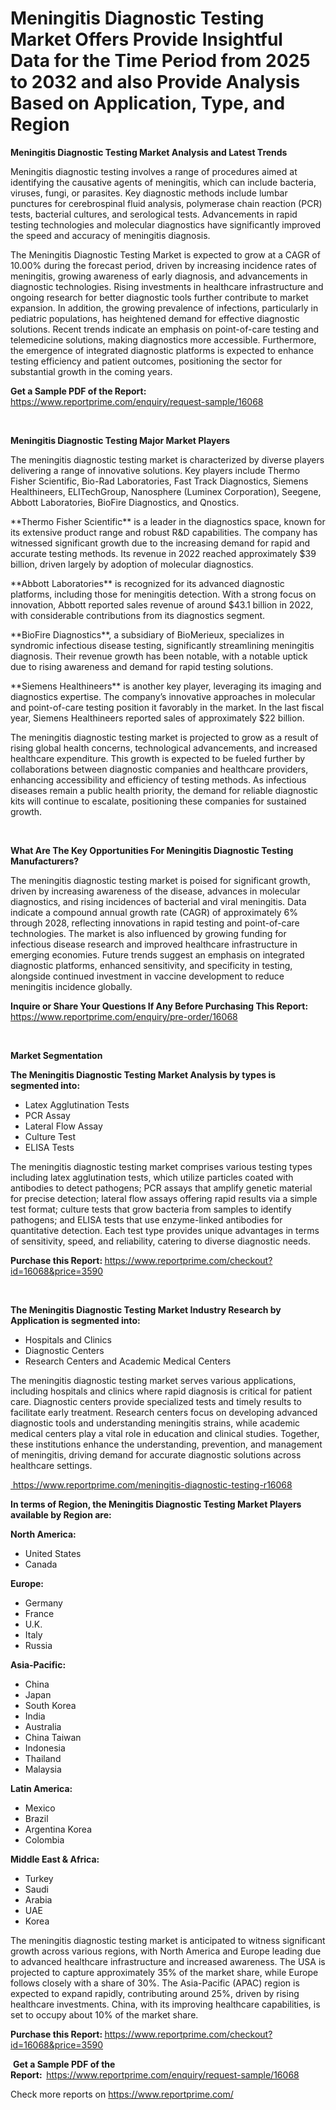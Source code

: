 <p><h1>Meningitis Diagnostic Testing Market Offers Provide Insightful Data for the Time Period from 2025 to 2032 and also Provide Analysis Based on Application, Type, and Region</h1></p><p><strong>Meningitis Diagnostic Testing Market Analysis and Latest Trends</strong></p>
<p><p>Meningitis diagnostic testing involves a range of procedures aimed at identifying the causative agents of meningitis, which can include bacteria, viruses, fungi, or parasites. Key diagnostic methods include lumbar punctures for cerebrospinal fluid analysis, polymerase chain reaction (PCR) tests, bacterial cultures, and serological tests. Advancements in rapid testing technologies and molecular diagnostics have significantly improved the speed and accuracy of meningitis diagnosis.</p><p>The Meningitis Diagnostic Testing Market is expected to grow at a CAGR of 10.00% during the forecast period, driven by increasing incidence rates of meningitis, growing awareness of early diagnosis, and advancements in diagnostic technologies. Rising investments in healthcare infrastructure and ongoing research for better diagnostic tools further contribute to market expansion. In addition, the growing prevalence of infections, particularly in pediatric populations, has heightened demand for effective diagnostic solutions. Recent trends indicate an emphasis on point-of-care testing and telemedicine solutions, making diagnostics more accessible. Furthermore, the emergence of integrated diagnostic platforms is expected to enhance testing efficiency and patient outcomes, positioning the sector for substantial growth in the coming years.</p></p>
<p><strong>Get a Sample PDF of the Report:&nbsp;</strong> <a href="https://www.reportprime.com/enquiry/request-sample/16068?utm_campaign=2455&utm_medium=2&utm_source=Github&utm_content=ia&utm_term=20032025&utm_id=meningitis-diagnostic-testing">https://www.reportprime.com/enquiry/request-sample/16068</a></p>
<p>&nbsp;</p>
<p><strong>Meningitis Diagnostic Testing Major Market Players</strong></p>
<p><p>The meningitis diagnostic testing market is characterized by diverse players delivering a range of innovative solutions. Key players include Thermo Fisher Scientific, Bio-Rad Laboratories, Fast Track Diagnostics, Siemens Healthineers, ELITechGroup, Nanosphere (Luminex Corporation), Seegene, Abbott Laboratories, BioFire Diagnostics, and Qnostics.</p><p>**Thermo Fisher Scientific** is a leader in the diagnostics space, known for its extensive product range and robust R&D capabilities. The company has witnessed significant growth due to the increasing demand for rapid and accurate testing methods. Its revenue in 2022 reached approximately $39 billion, driven largely by adoption of molecular diagnostics.</p><p>**Abbott Laboratories** is recognized for its advanced diagnostic platforms, including those for meningitis detection. With a strong focus on innovation, Abbott reported sales revenue of around $43.1 billion in 2022, with considerable contributions from its diagnostics segment. </p><p>**BioFire Diagnostics**, a subsidiary of BioMerieux, specializes in syndromic infectious disease testing, significantly streamlining meningitis diagnosis. Their revenue growth has been notable, with a notable uptick due to rising awareness and demand for rapid testing solutions.</p><p>**Siemens Healthineers** is another key player, leveraging its imaging and diagnostics expertise. The company’s innovative approaches in molecular and point-of-care testing position it favorably in the market. In the last fiscal year, Siemens Healthineers reported sales of approximately $22 billion.</p><p>The meningitis diagnostic testing market is projected to grow as a result of rising global health concerns, technological advancements, and increased healthcare expenditure. This growth is expected to be fueled further by collaborations between diagnostic companies and healthcare providers, enhancing accessibility and efficiency of testing methods. As infectious diseases remain a public health priority, the demand for reliable diagnostic kits will continue to escalate, positioning these companies for sustained growth.</p></p>
<p>&nbsp;</p>
<p><strong>What Are The Key Opportunities For Meningitis Diagnostic Testing Manufacturers?</strong></p>
<p><p>The meningitis diagnostic testing market is poised for significant growth, driven by increasing awareness of the disease, advances in molecular diagnostics, and rising incidences of bacterial and viral meningitis. Data indicate a compound annual growth rate (CAGR) of approximately 6% through 2028, reflecting innovations in rapid testing and point-of-care technologies. The market is also influenced by growing funding for infectious disease research and improved healthcare infrastructure in emerging economies. Future trends suggest an emphasis on integrated diagnostic platforms, enhanced sensitivity, and specificity in testing, alongside continued investment in vaccine development to reduce meningitis incidence globally.</p></p>
<p><strong>Inquire or Share Your Questions If Any Before Purchasing This Report:</strong> <a href="https://www.reportprime.com/enquiry/pre-order/16068?utm_campaign=2455&utm_medium=2&utm_source=Github&utm_content=ia&utm_term=20032025&utm_id=meningitis-diagnostic-testing">https://www.reportprime.com/enquiry/pre-order/16068</a></p>
<p>&nbsp;</p>
<p><strong>Market Segmentation</strong></p>
<p><strong>The Meningitis Diagnostic Testing Market Analysis by types is segmented into:</strong></p>
<p><ul><li>Latex Agglutination Tests</li><li>PCR Assay</li><li>Lateral Flow Assay</li><li>Culture Test</li><li>ELISA Tests</li></ul></p>
<p><p>The meningitis diagnostic testing market comprises various testing types including latex agglutination tests, which utilize particles coated with antibodies to detect pathogens; PCR assays that amplify genetic material for precise detection; lateral flow assays offering rapid results via a simple test format; culture tests that grow bacteria from samples to identify pathogens; and ELISA tests that use enzyme-linked antibodies for quantitative detection. Each test type provides unique advantages in terms of sensitivity, speed, and reliability, catering to diverse diagnostic needs.</p></p>
<p><strong>Purchase this Report:&nbsp;</strong><a href="https://www.reportprime.com/checkout?id=16068&price=3590&utm_campaign=2455&utm_medium=2&utm_source=Github&utm_content=ia&utm_term=20032025&utm_id=meningitis-diagnostic-testing">https://www.reportprime.com/checkout?id=16068&price=3590</a></p>
<p>&nbsp;</p>
<p><strong>The Meningitis Diagnostic Testing Market Industry Research by Application is segmented into:</strong></p>
<p><ul><li>Hospitals and Clinics</li><li>Diagnostic Centers</li><li>Research Centers and Academic Medical Centers</li></ul></p>
<p><p>The meningitis diagnostic testing market serves various applications, including hospitals and clinics where rapid diagnosis is critical for patient care. Diagnostic centers provide specialized tests and timely results to facilitate early treatment. Research centers focus on developing advanced diagnostic tools and understanding meningitis strains, while academic medical centers play a vital role in education and clinical studies. Together, these institutions enhance the understanding, prevention, and management of meningitis, driving demand for accurate diagnostic solutions across healthcare settings.</p></p>
<p><a href="https://www.reportprime.com/meningitis-diagnostic-testing-r16068?utm_campaign=2455&utm_medium=2&utm_source=Github&utm_content=ia&utm_term=20032025&utm_id=meningitis-diagnostic-testing">&nbsp;https://www.reportprime.com/meningitis-diagnostic-testing-r16068</a></p>
<p><strong>In terms of Region, the Meningitis Diagnostic Testing Market Players available by Region are:</strong></p>
<p>
    <p> <strong> North America: </strong>
        <ul>
            <li>United States</li>
            <li>Canada</li>
        </ul>
        </p> 
    <p> <strong> Europe: </strong>
        <ul>
            <li>Germany</li>
            <li>France</li>
            <li>U.K.</li>
            <li>Italy</li>
            <li>Russia</li>
        </ul>
        </p> 
    <p> <strong> Asia-Pacific: </strong>
        <ul>
            <li>China</li>
            <li>Japan</li>
            <li>South Korea</li>
            <li>India</li>
            <li>Australia</li>
            <li>China Taiwan</li>
            <li>Indonesia</li>
            <li>Thailand</li>
            <li>Malaysia</li>
        </ul>
        </p> 
    <p> <strong> Latin America: </strong>
        <ul>
            <li>Mexico</li>
            <li>Brazil</li>
            <li>Argentina Korea</li>
            <li>Colombia</li>
        </ul>
        </p> 
    <p> <strong> Middle East & Africa: </strong>
        <ul>
            <li>Turkey</li>
            <li>Saudi</li>
            <li>Arabia</li>
            <li>UAE</li>
            <li>Korea</li>
        </ul>
    </p>
    </p>
<p><p>The meningitis diagnostic testing market is anticipated to witness significant growth across various regions, with North America and Europe leading due to advanced healthcare infrastructure and increased awareness. The USA is projected to capture approximately 35% of the market share, while Europe follows closely with a share of 30%. The Asia-Pacific (APAC) region is expected to expand rapidly, contributing around 25%, driven by rising healthcare investments. China, with its improving healthcare capabilities, is set to occupy about 10% of the market share.</p></p>
<p><strong>Purchase this Report: </strong><a href="https://www.reportprime.com/checkout?id=16068&price=3590&utm_campaign=2455&utm_medium=2&utm_source=Github&utm_content=ia&utm_term=20032025&utm_id=meningitis-diagnostic-testing">https://www.reportprime.com/checkout?id=16068&price=3590</a></p>
<p>&nbsp;<strong>Get a Sample PDF of the Report:&nbsp;&nbsp;</strong><a href="https://www.reportprime.com/enquiry/request-sample/16068?utm_campaign=2455&utm_medium=2&utm_source=Github&utm_content=ia&utm_term=20032025&utm_id=meningitis-diagnostic-testing">https://www.reportprime.com/enquiry/request-sample/16068</a></p>
<p><strong></strong></p>
<p>Check more reports on <a href="https://www.reportprime.com/?utm_campaign=2455&utm_medium=2&utm_source=Github&utm_content=ia&utm_term=20032025&utm_id=meningitis-diagnostic-testing">https://www.reportprime.com/</a></p>